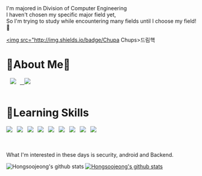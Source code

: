 
<div align="left">
I'm majored in Division of Computer Engineering<br>
I haven't chosen my specific major field yet,<br>
So I'm trying to study while encountering many fields until I choose my field!🚀<br>
</div>
    

  <a href="https://dreamhack.io/users/14543/"><img src="http://img.shields.io/badge/Chupa Chups>드림핵</img></a>
<br>
<div align="left">
<h1><b>🤍About Me🤍</b></h1>
    
<a href="https://www.notion.so/Records-about-me-9ee833cf6d9346fdbfa9ca9b7fca1731">
    <img 
        src="http://img.shields.io/badge/-Notion-black?style=flat&logo=Notion&link=https://www.notion.so/Records-about-me-9ee833cf6d9346fdbfa9ca9b7fca1731"
        style="height : auto; margin-left : 10px; margin-right : 10px;"/> &nbsp

    
    
<a href="https://source-coding.tistory.com/">
    <img 
        src="https://img.shields.io/static/v1?label=blog&message=TISTORY&color=9cf&link=https://www.notion.so/Records-about-me-9ee833cf6d9346fdbfa9ca9b7fca1731"/></a> &nbsp
    
<br>
  
<br>
<div align="left">
<h1><b>💪Learning Skills</b></h1>
<img src="https://img.shields.io/badge/HTML5-E34F26?style=flat-square&logo=HTML5&logoColor=white"/></a> &nbsp
<img src="https://img.shields.io/badge/CSS3-1572B6?style=flat-square&logo=CSS3&logoColor=white"/></a> &nbsp
<img src="https://img.shields.io/badge/-Django-0B6138?style=flat&logo=Django&logoColor=white"/></a> &nbsp 
<img src="https://img.shields.io/badge/JavaScript-F7DF1E?style=flat-square&logo=JavaScript&logoColor=white"/></a> &nbsp
<img src="https://img.shields.io/badge/Java-FFBF00?style=flat-square&logo=Java&logoColor=white"/></a> &nbsp
<img src="https://img.shields.io/badge/Android-3DDC84?style=flat-square&logo=Android&logoColor=white"/></a> &nbsp
<img src="https://img.shields.io/badge/C-00599C?style=flat-square&logo=c%2B%2B&logoColor=white"/></a> &nbsp 
<img src="https://img.shields.io/badge/C++-01A9DB?style=flat-square&logo=c%2B%2B&logoColor=white"/></a> &nbsp 
<img src="https://img.shields.io/badge/-Python-000000?style=flat&logo=Python&logoColor=white"/></a> &nbsp 
</div>

<br>
<br>

What I'm interested in these days is security, android and Backend.
<br>


![Hongsoojeong's github stats](https://github-readme-stats.vercel.app/api?username=Hongsoojeong&show_icons=true)
[![Hongsoojeong's github stats](https://github-readme-stats.vercel.app/api/top-langs/?username=Hongsoojeong&show_icons=true&hide_border=true&title_color=004386&icon_color=004386&layout=compact)](https://github.com/Hongsoojeong)
